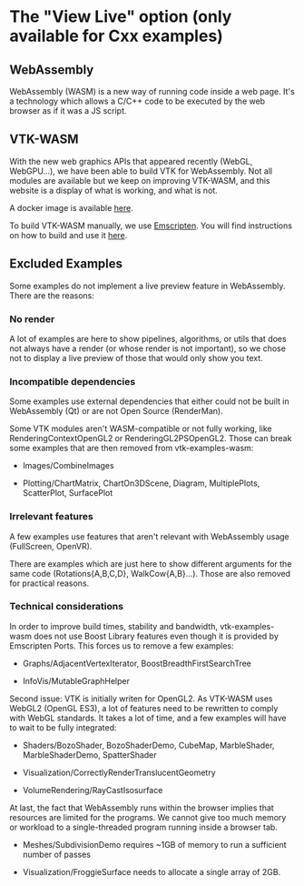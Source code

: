 # The "View Live" option (only available for Cxx examples)

## WebAssembly

WebAssembly (WASM) is a new way of running code inside a web page.
It's a technology which allows a C/C++ code to be executed
by the web browser as if it was a JS script.

## VTK-WASM

With the new web graphics APIs that appeared recently (WebGL, WebGPU...),
we have been able to build VTK for WebAssembly. Not all modules are available
but we keep on improving VTK-WASM, and this website is a display of what is
working, and what is not.

A docker image is available [here](https://hub.docker.com/r/kitware/vtk-wasm).

To build VTK-WASM manually, we use [Emscripten](https://emscripten.org/). You will
find instructions on how to build and use it [here](https://docs.vtk.org/en/latest/advanced/build_wasm_emscripten.html).

## Excluded Examples

Some examples do not implement a live preview feature in WebAssembly.
There are the reasons:

### No render

A lot of examples are here to show pipelines, algorithms, or utils that
does not always have a render (or whose render is not important), so we
chose not to display a live preview of those that would only show you text.

### Incompatible dependencies

Some examples use external dependencies that either could not be built in WebAssembly
(Qt) or are not Open Source (RenderMan).

Some VTK modules aren't WASM-compatible or not fully working,
like RenderingContextOpenGL2 or RenderingGL2PSOpenGL2.
Those can break some examples that are then removed from vtk-examples-wasm:

- Images/CombineImages

- Plotting/ChartMatrix, ChartOn3DScene, Diagram, MultiplePlots, ScatterPlot, SurfacePlot

### Irrelevant features

A few examples use features that aren't relevant with WebAssembly usage
(FullScreen, OpenVR).

There are examples which are just here to show different arguments
for the same code (Rotations{A,B,C,D}, WalkCow{A,B}...).
Those are also removed for practical reasons.

### Technical considerations

In order to improve build times, stability and bandwidth,
vtk-examples-wasm does not use Boost Library features even though it is provided
by Emscripten Ports. This forces us to remove a few examples:

- Graphs/AdjacentVertexIterator, BoostBreadthFirstSearchTree

- InfoVis/MutableGraphHelper

Second issue: VTK is initially writen for OpenGL2. As VTK-WASM uses
WebGL2 (OpenGL ES3), a lot of features need to be rewritten to comply
with WebGL standards. It takes a lot of time, and a few examples will have
to wait to be fully integrated:

- Shaders/BozoShader, BozoShaderDemo, CubeMap, MarbleShader, MarbleShaderDemo, SpatterShader

- Visualization/CorrectlyRenderTranslucentGeometry

- VolumeRendering/RayCastIsosurface

At last, the fact that WebAssembly runs within the browser implies that
resources are limited for the programs. We cannot give too much memory or workload
to a single-threaded program running inside a browser tab.

- Meshes/SubdivisionDemo requires ~1GB of memory to run a sufficient number of passes

- Visualization/FroggieSurface needs to allocate a single array of 2GB.
